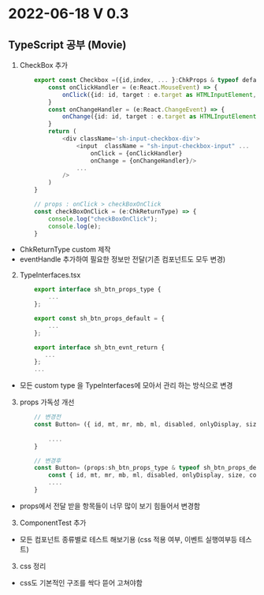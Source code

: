 2022-06-18 V 0.3
================

TypeScript 공부 (Movie)
-------------------

1. CheckBox 추가

    ```typescript        
        export const Checkbox =({id,index, ... }:ChkProps & typeof defaultProps) => {
            const onClickHandler = (e:React.MouseEvent) => {
                onClick({id: id, target : e.target as HTMLInputElement, index : index, checked : (e.target as HTMLInputElement).checked });
            }
            const onChangeHandler = (e:React.ChangeEvent) => {
                onChange({id: id, target : e.target as HTMLInputElement, index : index, checked : (e.target as HTMLInputElement).checked });
            }
            return (
                <div className='sh-input-checkbox-div'>
                    <input	className = "sh-input-checkbox-input" ...
                        onClick = {onClickHandler}
                        onChange = {onChangeHandler}/>
                    ...
                />
            )
        }

        // props : onClick > checkBoxOnClick
        const checkBoxOnClick = (e:ChkReturnType) => {
            console.log("checkBoxOnClick");
            console.log(e);
        }
    ```
* ChkReturnType custom 제작 
* eventHandle 추가하여 필요한 정보만 전달(기존 컴포넌트도 모두 변경)

2. TypeInterfaces.tsx

    ```typescript
        export interface sh_btn_props_type {
            ...
        };

        export const sh_btn_props_default = {	
            ...
        };

        export interface sh_btn_evnt_return {	
           ...
        };
        ...
    ```

* 모든 custom type 을 TypeInterfaces에 모아서 관리 하는 방식으로 변경

3. props 가독성 개선

    ```typescript
        // 변경전
        const Button= ({ id, mt, mr, mb, ml, disabled, onlyDisplay, size, color, filled, innerImage, value, icon, hidden, onClick }:sh_btn_props_type & typeof sh_btn_props_default) => { 
        
            ....
        }

        // 변경후
        const Button= (props:sh_btn_props_type & typeof sh_btn_props_default) => { 
            const { id, mt, mr, mb, ml, disabled, onlyDisplay, size, color, filled, innerImage, value, icon, hidden, onClick } = props;
            ....
        }
    ```

* props에서 전달 받을 항목들이 너무 많이 보기 힘들어서 변경함

3. ComponentTest 추가

* 모든 컴포넌트 종류별로 테스트 해보기용 (css 적용 여부, 이벤트 실행여부등 테스트)

3. css 정리 

* css도 기본적인 구조를 싹다 뜯어 고쳐야함


